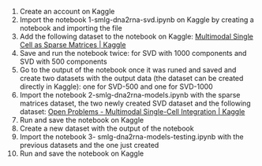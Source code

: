 1.  Create an account on Kaggle
2.  Import the notebook 1-smlg-dna2rna-svd.ipynb on Kaggle by creating a notebook and importing the file
3.  Add the following dataset to the notebook on Kaggle: [Multimodal Single Cell as Sparse Matrices \| Kaggle](https://www.kaggle.com/datasets/fabiencrom/multimodal-single-cell-as-sparse-matrix)
4.  Save and run the notebook twice: for SVD with 1000 components and SVD with 500 components
5.  Go to the output of the notebook once it was runed and saved and create two datasets with the output data (the dataset can be created directly in Kaggle): one for SVD-500 and one for SVD-1000
6.  Import the notebook 2-smlg-dna2rna-models.ipynb with the sparse matrices dataset, the two newly created SVD dataset and the following dataset: [Open Problems - Multimodal Single-Cell Integration \| Kaggle](https://www.kaggle.com/competitions/open-problems-multimodal/data)
7.  Run and save the notebook on Kaggle
8.  Create a new dataset with the output of the notebook
9.  Import the notebook 3- smlg-dna2rna-models-testing.ipynb with the previous datasets and the one just created
10.  Run and save the notebook on Kaggle
